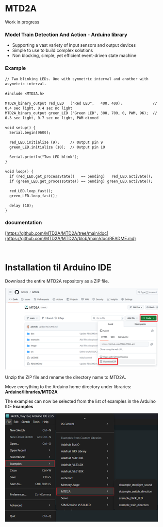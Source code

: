# MTD2A

Work in progress

### Model Train Detection And Action - Arduino library
 * Supporting a vast variety of input sensors and output devices 
 * Simple to use to build complex solutions 
 * Non blocking, simple, yet efficient event-driven state machine

### Example

```
// Two blinking LEDs. One with symmetric interval and another with asymetric interval.

#include <MTD2A.h>

MTD2A_binary_output red_LED   ("Red LED",   400, 400);              // 0.4 sec light, 0.4 sec no light
MTD2A_binary_output green_LED ("Green LED", 300, 700, 0, PWM, 96);  // 0.3 sec light, 0.7 sec no light, PWM dimmed

void setup() {
  Serial.begin(9600);

  red_LED.initialize (9);     // Output pin 9
  green_LED.initialize (10);  // Output pin 10

  Serial.println("Two LED blink");
}

void loop() {
  if (red_LED.get_processState()   == pending)   red_LED.activate();
  if (green_LED.get_processState() == pending) green_LED.activate();

  red_LED.loop_fast();
  green_LED.loop_fast();
  
  delay (10);
} 
```
### documentation

[https://github.com/MTD2A/MTD2A/tree/main/doc](https://github.com/MTD2A/MTD2A/blob/main/doc/README.md)

<br/>

# Installation til Arduino IDE

Download the entire MTD2A repository as a ZIP file.

![](/image/MTD2A-download.png)

Unzip the ZIP file and rename the directory name to MTD2A.

Move everything to the Arduino home directory under libraries: **Arduino/libraries/MTD2A**

The examples can now be selected from the list of examples in the Arduino IDE **Examples**

![](/image/Arduino-examples.png)
